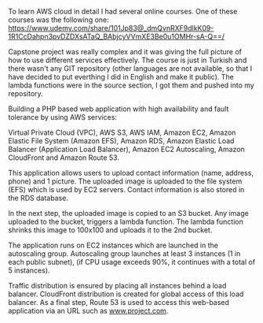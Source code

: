 To learn AWS cloud in detail I had several online courses. One of these courses was the following one:
https://www.udemy.com/share/101Jp83@_dmQvnRXF9dlkK09-1R1CcDahpn3pvDZDXsATaQ_BAbjcyVVmXE3Be0u1OMHr-sA-Q==/

Capstone project was really complex and it was giving the full picture of how to use different services effectively. The course is just in Turkish and there wasn't any GIT repository (other languages are not available, so that I have decided to put everthing I did in English and make it public). The lambda functions were in the source section, I got them and pushed into my repository.


Building a PHP based web application with high availability and fault tolerance by using AWS services:

Virtual Private Cloud (VPC), AWS S3, AWS IAM, Amazon EC2, Amazon Elastic File System (Amazon EFS),
Amazon RDS, Amazon Elastic Load Balancer (Application Load Balancer), Amazon EC2
Autoscaling, Amazon CloudFront and Amazon Route 53.

This application allows users to upload contact information (name, address, phone) and 1
picture. The uploaded image is uploaded to the file system (EFS) which is used by EC2 servers.
Contact information is also stored in the RDS database. 

In the next step, the uploaded image is
copied to an S3 bucket. Any image uploaded to the bucket, triggers a lambda function. The
lambda function shrinks this image to 100x100 and uploads it to the 2nd bucket.

The application runs on EC2 instances which are launched in the autoscaling group.
Autoscaling group launches at least 3 instances (1 in each public subnet), (if CPU usage
exceeds 90%, it continues with a total of 5 instances). 

Traffic distribution is ensured by placing
all instances behind a load balancer. CloudFront distribution is created for global access of this
load balancer. As a final step, Route 53 is used to access this web-based application via an URL
such as www.project.com.
